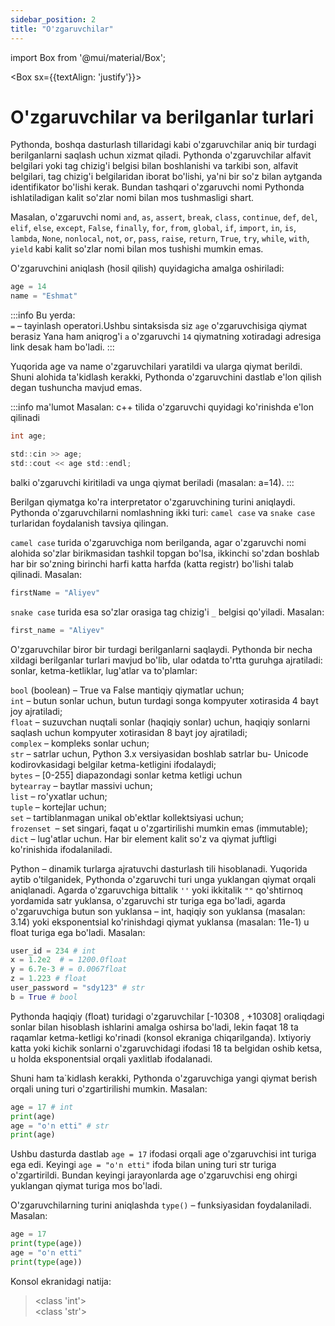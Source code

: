 ```yaml
---
sidebar_position: 2
title: "O'zgaruvchilar"
---
```

import Box from '@mui/material/Box';

<Box sx={{textAlign: 'justify'}}>

# O'zgaruvchilar va berilganlar turlari
Pythonda, boshqa dasturlash tillaridagi kabi o'zgaruvchilar aniq bir turdagi
berilganlarni saqlash uchun xizmat qiladi. Pythonda o'zgaruvchilar alfavit belgilari
yoki tag chizig'i belgisi bilan boshlanishi va tarkibi son, alfavit belgilari, tag
chizig'i belgilaridan iborat bo'lishi, ya'ni bir so'z bilan aytganda identifikator
bo'lishi kerak. Bundan tashqari o'zgaruvchi nomi Pythonda ishlatiladigan kalit
so'zlar nomi bilan mos tushmasligi shart.

Masalan, o'zgaruvchi nomi `and`, `as`,
`assert`, `break`, `class`, `continue`, `def`, `del`, `elif`, `else`,
`except`, `False`, `finally`, `for`, `from`,
`global`, `if`, `import`, `in`, `is`, `lambda`, `None`, `nonlocal`,
`not`, `or`, `pass`, `raise`, `return`, `True`,
`try`, `while`, `with`, `yield` kabi kalit so'zlar nomi bilan mos tushishi mumkin emas.
    
O'zgaruvchini aniqlash (hosil qilish) quyidagicha amalga oshiriladi:
```python
age = 14
name = "Eshmat"
```
:::info Bu yerda:  
`=` – tayinlash operatori.Ushbu sintaksisda siz `age` o'zgaruvchisiga qiymat berasiz
Yana ham aniqrog'i `a` o'zgaruvchi `14` qiymatning xotiradagi adresiga link desak ham bo'ladi.
:::

Yuqorida age va name o'zgaruvchilari yaratildi va ularga qiymat berildi. Shuni
alohida ta'kidlash kerakki, Pythonda o'zgaruvchini dastlab e'lon qilish degan
tushuncha mavjud emas.  

:::info ma'lumot
Masalan: c++ tilida o'zgaruvchi quyidagi ko'rinishda e'lon qilinadi 
```c
int age;

std::cin >> age;
std::cout << age std::endl; 
```
balki o'zgaruvchi kiritiladi va unga qiymat beriladi (masalan: a=14).
:::

Berilgan qiymatga ko'ra interpretator o'zgaruvchining turini aniqlaydi.
Pythonda o'zgaruvchilarni nomlashning ikki turi: `camel case` va `snake case`
turlaridan foydalanish tavsiya qilingan.

`camel case` turida o'zgaruvchiga nom berilganda, agar o'zgaruvchi nomi
alohida so'zlar birikmasidan tashkil topgan bo'lsa, ikkinchi so'zdan boshlab har bir
so'zning birinchi harfi katta harfda (katta registr) bo'lishi talab qilinadi. Masalan:
```python
firstName = "Aliyev"
```

`snake case` turida esa so'zlar orasiga tag chizig'i `_` belgisi
qo'yiladi. Masalan:
```python
first_name = "Aliyev"
```
O'zgaruvchilar biror bir turdagi berilganlarni saqlaydi. Pythonda bir necha
xildagi berilganlar turlari mavjud bo'lib, ular odatda to'rtta guruhga ajratiladi:
sonlar, ketma-ketliklar, lug'atlar va to'plamlar:


`bool` (boolean) – True va False mantiqiy qiymatlar uchun;  
`int` – butun sonlar uchun, butun turdagi songa kompyuter xotirasida 4 bayt joy ajratiladi;  
`float` – suzuvchan nuqtali sonlar (haqiqiy sonlar) uchun, haqiqiy sonlarni saqlash uchun kompyuter xotirasidan 8 bayt joy ajratiladi;  
`complex` – kompleks sonlar uchun;  
`str` – satrlar uchun, Python 3.x versiyasidan boshlab satrlar bu- Unicode kodirovkasidagi belgilar ketma-ketligini ifodalaydi;  
`bytes` – [0-255] diapazondagi sonlar ketma ketligi uchun  
`bytearray` – baytlar massivi uchun;  
`list` – ro'yхatlar uchun;  
`tuple` – kortejlar uchun;  
`set` – tartiblanmagan unikal ob'ektlar kollektsiyasi uchun;  
`frozenset `– set singari, faqat u o'zgartirilishi mumkin emas (immutable);  
`dict` – lug'atlar uchun. Har bir element kalit so'z va qiymat juftligi ko'rinishida ifodalaniladi.  

Python – dinamik turlarga ajratuvchi dasturlash tili hisoblanadi. Yuqorida
aytib o'tilganidek, Pythonda o'zgaruvchi turi unga yuklangan qiymat orqali
aniqlanadi. Agarda o'zgaruvchiga bittalik `''` yoki ikkitalik `""` qo'shtirnoq
yordamida satr yuklansa, o'zgaruvchi str turiga ega bo'ladi, agarda o'zgaruvchiga
butun son yuklansa – int, haqiqiy son yuklansa (masalan: 3.14) yoki eksponentsial
ko'rinishdagi qiymat yuklansa (masalan: 11e-1) u float turiga ega bo'ladi.
Masalan:
```python
user_id = 234 # int
x = 1.2e2  # = 1200.0float
y = 6.7e-3 # = 0.0067float
z = 1.223 # float 
user_password = "sdy123" # str
b = True # bool
```

Pythonda haqiqiy (float) turidagi o'zgaruvchilar [-10308 , +10308] oraliqdagi
sonlar bilan hisoblash ishlarini amalga oshirsa bo'ladi, lekin faqat 18 ta raqamlar
ketma-ketligi ko'rinadi (konsol ekraniga chiqarilganda). Ixtiyoriy
katta yoki
kichik sonlarni o'zgaruvchidagi ifodasi 18 ta belgidan oshib ketsa, u holda
eksponentsial orqali yaxlitlab ifodalanadi.

Shuni ham ta`kidlash kerakki, Pythonda o'zgaruvchiga yangi qiymat berish
orqali uning turi o'zgartirilishi mumkin. Masalan:
```python
age = 17 # int
print(age)
age = "o'n etti" # str
print(age)
```

Ushbu dasturda dastlab `age = 17` ifodasi orqali age o'zgaruvchisi int turiga
ega edi. Keyingi `age = "o'n etti"` ifoda bilan uning turi str turiga o'zgartirildi.
Bundan keyingi jarayonlarda age o'zgaruvchisi eng ohirgi yuklangan qiymat turiga
mos bo'ladi.

O'zgaruvchilarning turini aniqlashda `type()` – funksiyasidan foydalaniladi.
Masalan:
```python
age = 17
print(type(age))
age = "o'n etti"
print(type(age))
```
Konsol ekranidagi natija:
> &lt;class 'int'&gt;  
&lt;class 'str'&gt;
</Box>
